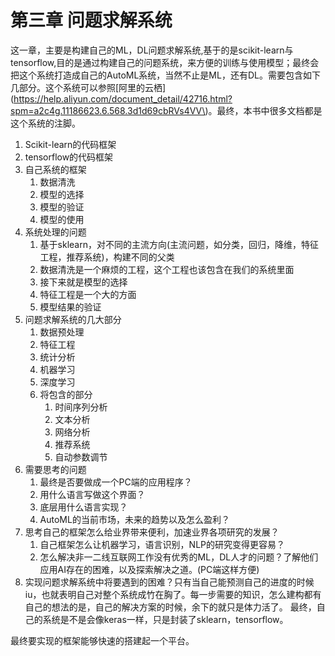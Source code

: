 # 第三章 问题求解系统

这一章，主要是构建自己的ML，DL问题求解系统,基于的是scikit-learn与tensorflow,目的是通过构建自己的问题系统，来方便的训练与使用模型；最终会把这个系统打造成自己的AutoML系统，当然不止是ML，还有DL。需要包含如下几部分。这个系统可以参照[阿里的云栖](https://help.aliyun.com/document_detail/42716.html?spm=a2c4g.11186623.6.568.3d1d69cbRVs4VV\)。最终，本书中很多文档都是这个系统的注脚。

1. Scikit-learn的代码框架
2. tensorflow的代码框架
3. 自己系统的框架
   1. 数据清洗
   2. 模型的选择
   3. 模型的验证
   4. 模型的使用
4. 系统处理的问题
   1. 基于sklearn，对不同的主流方向\(主流问题，如分类，回归，降维，特征工程，推荐系统\)，构建不同的父类
   2. 数据清洗是一个麻烦的工程，这个工程也该包含在我们的系统里面
   3. 接下来就是模型的选择
   4. 特征工程是一个大的方面
   5. 模型结果的验证
5. 问题求解系统的几大部分
   1. 数据预处理
   2. 特征工程
   3. 统计分析
   4. 机器学习
   5. 深度学习
   6. 将包含的部分
      1. 时间序列分析
      2. 文本分析
      3. 网络分析
      4. 推荐系统
      5. 自动参数调节
6. 需要思考的问题
   1. 最终是否要做成一个PC端的应用程序？
   2. 用什么语言写做这个界面？
   3. 底层用什么语言实现？
   4. AutoML的当前市场，未来的趋势以及怎么盈利？
7. 思考自己的框架怎么给业界带来便利，加速业界各项研究的发展？
   1. 自己框架怎么让机器学习，语言识别，NLP的研究变得更容易？
   2. 怎么解决非一二线互联网工作没有优秀的ML，DL人才的问题？了解他们应用AI存在的困难，以及探索解决之道。\(PC端这样方便\)
8. 实现问题求解系统中将要遇到的困难？只有当自己能预测自己的进度的时候iu，也就表明自己对整个系统成竹在胸了。每一步需要的知识，怎么建构都有自己的想法的是，自己的解决方案的时候，余下的就只是体力活了。
最终，自己的系统是不是会像keras一样，只是封装了sklearn，tensorflow。

最终要实现的框架能够快速的搭建起一个平台。  

